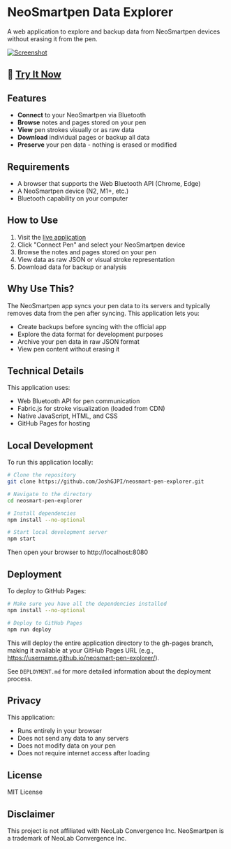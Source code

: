 # NeoSmartpen Data Explorer

A web application to explore and backup data from NeoSmartpen devices without erasing it from the pen.

[![Screenshot](./screenshots/app-screenshot.png)](https://joshgjpi.github.io/neosmart-pen-explorer/)

## 🚀 [Try It Now](https://joshgjpi.github.io/neosmart-pen-explorer/)

## Features

- **Connect** to your NeoSmartpen via Bluetooth
- **Browse** notes and pages stored on your pen
- **View** pen strokes visually or as raw data
- **Download** individual pages or backup all data
- **Preserve** your pen data - nothing is erased or modified

## Requirements

- A browser that supports the Web Bluetooth API (Chrome, Edge)
- A NeoSmartpen device (N2, M1+, etc.)
- Bluetooth capability on your computer

## How to Use

1. Visit the [live application](https://joshgjpi.github.io/neosmart-pen-explorer/)
2. Click "Connect Pen" and select your NeoSmartpen device
3. Browse the notes and pages stored on your pen
4. View data as raw JSON or visual stroke representation
5. Download data for backup or analysis

## Why Use This?

The NeoSmartpen app syncs your pen data to its servers and typically removes data from the pen after syncing. This application lets you:

- Create backups before syncing with the official app
- Explore the data format for development purposes
- Archive your pen data in raw JSON format
- View pen content without erasing it

## Technical Details

This application uses:
- Web Bluetooth API for pen communication
- Fabric.js for stroke visualization (loaded from CDN)
- Native JavaScript, HTML, and CSS
- GitHub Pages for hosting

## Local Development

To run this application locally:

```bash
# Clone the repository
git clone https://github.com/JoshGJPI/neosmart-pen-explorer.git

# Navigate to the directory
cd neosmart-pen-explorer

# Install dependencies
npm install --no-optional

# Start local development server
npm start
```

Then open your browser to http://localhost:8080

## Deployment

To deploy to GitHub Pages:

```bash
# Make sure you have all the dependencies installed
npm install --no-optional

# Deploy to GitHub Pages
npm run deploy
```

This will deploy the entire application directory to the gh-pages branch, making it available at your GitHub Pages URL (e.g., https://username.github.io/neosmart-pen-explorer/).

See `DEPLOYMENT.md` for more detailed information about the deployment process.

## Privacy

This application:
- Runs entirely in your browser
- Does not send any data to any servers
- Does not modify data on your pen
- Does not require internet access after loading

## License

MIT License

## Disclaimer

This project is not affiliated with NeoLab Convergence Inc. NeoSmartpen is a trademark of NeoLab Convergence Inc.
